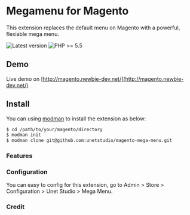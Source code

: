 Megamenu for Magento
==================

This extension replaces the default menu on Magento with a powerful, flexiable mega menu.

![Latest version](https://img.shields.io/badge/latest-1.0.0-green.svg)
![PHP >= 5.5](https://img.shields.io/badge/php-%3E=5.5-green.svg)

Demo
--------------

Live demo on [http://magento.newbie-dev.net/](http://magento.newbie-dev.net/)

Install
------------

You can using [modman](https://github.com/colinmollenhour/modman) to install the extension as below:

```sh
$ cd /path/to/your/magento/directory
$ modman init
$ modman clone git@github.com:unetstudio/magento-mega-menu.git
```


### Features

### Configuration

You can easy to config for this extension, go to Admin > Store > Configuration > Unet Studio > Mega Menu.

### Credit